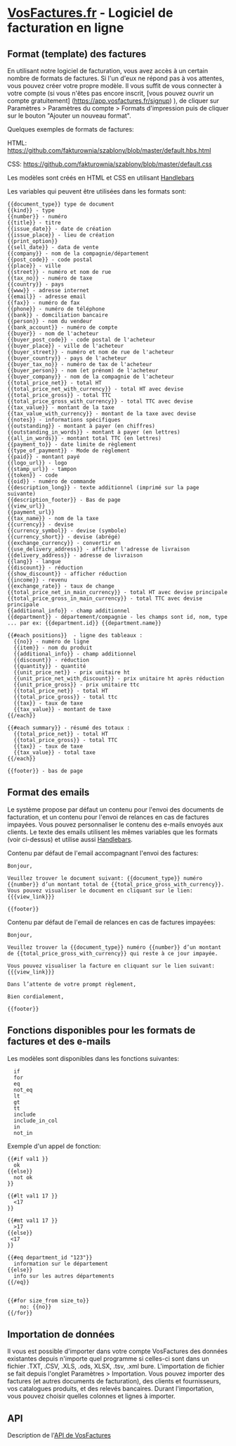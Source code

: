 [VosFactures.fr](http://vosfactures.fr/) - Logiciel de facturation en ligne
===========

Format (template) des factures
---------------

En utilisant notre logiciel de facturation, vous avez accès à un certain nombre de formats de factures. Si l'un d'eux ne répond pas à vos attentes, vous pouvez créer votre propre modèle. Il vous suffit de vous connecter à votre compte (si vous n'êtes pas encore inscrit, [vous pouvez ouvrir un compte gratuitement] (https://app.vosfactures.fr/signup) ), de cliquer sur Paramètres > Paramètres du compte > Formats d'impression puis de cliquer sur le bouton "Ajouter un nouveau format".



Quelques exemples de formats de factures:

HTML: https://github.com/fakturownia/szablony/blob/master/default.hbs.html

CSS: https://github.com/fakturownia/szablony/blob/master/default.css

Les modèles sont créés en HTML et CSS en utilisant [Handlebars](http://handlebarsjs.com/)

Les variables qui peuvent être utilisées dans les formats sont:

```shell
{{document_type}} type de document
{{kind}} - type
{{number}} - numéro
{{title}} - titre
{{issue_date}} - date de création
{{issue_place}} - lieu de création
{{print_option}} 
{{sell_date}} - data de vente
{{company}} - nom de la compagnie/département
{{post_code}} - code postal
{{place}} - ville
{{street}} - numéro et nom de rue
{{tax_no}} - numéro de taxe
{{country}} - pays
{{www}} - adresse internet
{{email}} - adresse email
{{fax}} - numéro de fax
{{phone}} - numéro de téléphone
{{bank}} - domciliation bancaire
{{person}} - nom du vendeur
{{bank_account}} - numéro de compte
{{buyer}} - nom de l'acheteur
{{buyer_post_code}} - code postal de l'acheteur
{{buyer_place}} - ville de l'acheteur
{{buyer_street}} - numéro et nom de rue de l'acheteur
{{buyer_country}} - pays de l'acheteur
{{buyer_tax_no}} - numéro de tax de l'acheteur
{{buyer_person}} - nom (et prénom) de l'acheteur
{{buyer_company}} - nom de la compagnie de l'acheteur
{{total_price_net}} - total HT
{{total_price_net_with_currency}} - total HT avec devise
{{total_price_gross}} - total TTC 
{{total_price_gross_with_currency}} - total TTC avec devise
{{tax_value}} - montant de la taxe
{{tax_value_with_currency}} - montant de la taxe avec devise
{{notes}} - informations spécifiques
{{outstanding}} - montant à payer (en chiffres)
{{outstanding_in_words}} - montant à payer (en lettres)
{{all_in_words}} - montant total TTC (en lettres)
{{payment_to}} - date limite de règlement
{{type_of_payment}} - Mode de règlement
{{paid}} - montant payé
{{logo_url}} - logo
{{stamp_url}} - tampon
{{token}} - code
{{oid}} - numéro de commande
{{description_long}} - texte additionnel (imprimé sur la page suivante)
{{description_footer}} - Bas de page
{{view_url}}
{{payment_url}}
{{tax_name}} - nom de la taxe
{{currency}} - devise
{{currency_symbol}} - devise (symbole)
{{currency_short}} - devise (abrégé)
{{exchange_currency}} - convertir en
{{use_delivery_address}} - afficher l'adresse de livraison
{{delivery_address}} - adresse de livraison
{{lang}} - langue
{{discount}} - réduction
{{show_discount}} - afficher réduction
{{income}} - revenu
{{exchange_rate}} - taux de change
{{total_price_net_in_main_currency}} - total HT avec devise principale
{{total_price_gross_in_main_currency}} - total TTC avec devise principale
{{additional_info}} - champ additionnel
{{department}} - département/compagnie - les champs sont id, nom, type ... par ex: {{department.id}} {{department.name}}

{{#each positions}}  - ligne des tableaux :
  {{no}} - numéro de ligne
  {{item}} - nom du produit
  {{additional_info}} - champ additionnel 
  {{discount}} - réduction
  {{quantity}} - quantité
  {{unit_price_net}} - prix unitaire ht
  {{unit_price_net_with_discount}} - prix unitaire ht après réduction
  {{unit_price_gross}} - prix unitaire ttc
  {{total_price_net}} - total HT
  {{total_price_gross}} - total ttc
  {{tax}} - taux de taxe
  {{tax_value}} - montant de taxe
{{/each}}

{{#each summary}} - résumé des totaux :
  {{total_price_net}} - total HT
  {{total_price_gross}} - total TTC
  {{tax}} - taux de taxe
  {{tax_value}} - total taxe
{{/each}}

{{footer}} - bas de page
```




Format des emails
---------------
Le système propose par défaut un contenu pour l'envoi des documents de facturation, et un contenu pour l'envoi de relances en cas de factures impayées. Vous pouvez personnaliser le contenu des e-mails envoyés aux clients. Le texte des emails utilisent les mêmes variables que les formats (voir ci-dessus) et utilise aussi [Handlebars](http://handlebarsjs.com/).

Contenu par défaut de l'email accompagnant l'envoi des factures:
```shell
Bonjour,

Veuillez trouver le document suivant: {{document_type}} numéro {{number}} d’un montant total de {{total_price_gross_with_currency}}.
Vous pouvez visualiser le document en cliquant sur le lien: {{{view_link}}}

{{footer}}

```

Contenu par défaut de l'email de relances en cas de factures impayées:
```shell
Bonjour,

Veuillez trouver la {{document_type}} numéro {{number}} d’un montant de {{total_price_gross_with_currency}} qui reste à ce jour impayée.

Vous pouvez visualiser la facture en cliquant sur le lien suivant: {{{view_link}}}

Dans l’attente de votre prompt règlement,

Bien cordialement,

{{footer}}
```


Fonctions disponibles pour les formats de factures et des e-mails
---------------

Les modèles sont disponibles dans les fonctions suivantes:

```shell
  if
  for
  eq 
  not_eq
  lt
  gt
  tt
  include
  include_in_col
  in 
  not_in
```

Exemple d'un appel de fonction:

```shell  
{{#if val1 }}
  ok
{{else}}
  not ok
}}

{{#lt val1 17 }}
  <17
}}

{{#mt val1 17 }}
  >17
{{else}}
 <17
}}

{{#eq department_id "123"}}
  information sur le département
{{else}}
  info sur les autres départements
{{/eq}}


{{#for size_from size_to}}
    no: {{no}}
{{/for}}
```


Importation de données
---------------

Il vous est possible d'importer dans votre compte VosFactures des données existantes depuis n'importe quel programme si celles-ci sont dans un fichier .TXT, .CSV, .XLS, .ods, XLSX, .tsv, .xml bure. L'importation de fichier se fait depuis l'onglet Paramètres > Importation. Vous pouvez importer des factures (et autres documents de facturation), des clients et fournisseurs, vos catalogues produits, et des relevés bancaires. Durant l'importation, vous pouvez choisir quelles colonnes et lignes à importer. 




API
---------------

Description de l'[API de VosFactures](https://github.com/radgost/vosfactures-api)

